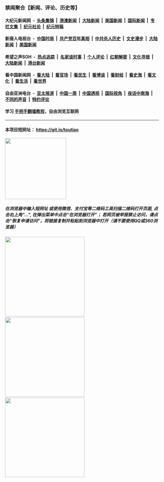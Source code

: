 ### 禁闻聚合【新闻、评论、历史等】

#### 大纪元新闻网 &nbsp;-&nbsp; [头条集锦](indexes/E头条集锦.md?t=02132111) &nbsp;|&nbsp; [港澳新闻](indexes/E港澳新闻.md?t=02132111)  &nbsp;|&nbsp; [大陆新闻](indexes/E大陆新闻.md?t=02132111) &nbsp;|&nbsp; [美国新闻](indexes/E美国新闻.md?t=02132111) &nbsp;|&nbsp; [国际新闻](indexes/E国际新闻.md?t=02132111) &nbsp;|&nbsp; [专栏文集](indexes/E专栏文集.md?t=02132111) &nbsp;|&nbsp; [纪元社论](indexes/E纪元社论.md?t=02132111) &nbsp;|&nbsp; [纪元特稿](indexes/E纪元特稿.md?t=02132111) 

#### 新唐人电视台 &nbsp;-&nbsp; [中国时局](indexes/N中国时局.md?t=02132111) &nbsp;|&nbsp; [共产党百年真相](indexes/N共产党百年真相.md?t=02132111) &nbsp;|&nbsp; [中共杀人历史](indexes/N中共杀人历史.md?t=02132111) &nbsp;|&nbsp; [文史漫步](indexes/N文史漫步.md?t=02132111) &nbsp;|&nbsp; [大陆新闻](indexes/N大陆新闻.md?t=02132111) &nbsp;|&nbsp; [美国新闻](indexes/N美国新闻.md?t=02132111)

#### 希望之声SOH &nbsp;-&nbsp; [热点追踪](indexes/H热点追踪.md?t=02132111) &nbsp;|&nbsp; [名家谈时事](indexes/H名家谈时事.md?t=02132111) &nbsp;|&nbsp; [个人评论](indexes/H个人评论.md?t=02132111)  &nbsp;|&nbsp; [红朝解密](indexes/H红朝解密.md?t=02132111) &nbsp;|&nbsp; [文化寻根](indexes/H文化寻根.md?t=02132111) &nbsp;|&nbsp; [大陆新闻](indexes/H大陆新闻.md?t=02132111) &nbsp;|&nbsp; [港台新闻](indexes/H港台新闻.md?t=02132111)

#### 看中国新闻网 &nbsp;-&nbsp; [看大陆](indexes/S看大陆.md?t=02132111) &nbsp;|&nbsp; [看官场](indexes/S看官场.md?t=02132111) &nbsp;|&nbsp; [看民生](indexes/S看民生.md?t=02132111)  &nbsp;|&nbsp; [看博谈](indexes/S看博谈.md?t=02132111) &nbsp;|&nbsp; [看财经](indexes/S看财经.md?t=02132111) &nbsp;|&nbsp; [看史海](indexes/S看史海.md?t=02132111) &nbsp;|&nbsp; [看文化](indexes/S看文化.md?t=02132111) &nbsp;|&nbsp; [看生活](indexes/S看生活.md?t=02132111) &nbsp;|&nbsp; [看世界](indexes/S看世界.md?t=02132111)

#### 自由亚洲电台 &nbsp;-&nbsp; [亚太报道](indexes/R亚太报道.md?t=02132111) &nbsp;|&nbsp; [中国一周](indexes/R中国一周.md?t=02132111) &nbsp;|&nbsp; [中国透视](indexes/R中国透视.md?t=02132111)  &nbsp;|&nbsp; [国际视角](indexes/R国际视角.md?t=02132111) &nbsp;|&nbsp; [夜话中南海](indexes/R夜话中南海.md?t=02132111) &nbsp;|&nbsp; [不同的声音](indexes/R不同的声音.md?t=02132111) &nbsp;|&nbsp; [特约评论](indexes/R特约评论.md?t=02132111)

#### 学习 [手把手翻墙教程](https://github.com/gfw-breaker/guides/wiki)，自由浏览互联网

----

#### 本项目短网址： https://git.io/toutiao
<img src="https://raw.githubusercontent.com/gfw-breaker/banned-news/master/scripts/img/qr.png" width="200px"/>  

##### 在浏览器中输入短网址 或使用微信、支付宝等二维码工具扫描二维码打开页面, 点击右上角"...", 在弹出菜单中点击“在浏览器打开”； 若网页被举报禁止访问，请点击“恢复申请访问”，将链接复制并粘贴到浏览器中打开（请不要使用QQ或360浏览器）

<img src="https://raw.githubusercontent.com/gfw-breaker/banned-news/master/scripts/img/1.png" width="260px"/> &nbsp; <img src="https://raw.githubusercontent.com/gfw-breaker/banned-news/master/scripts/img/2.png" width="260px"/> &nbsp; <img src="https://raw.githubusercontent.com/gfw-breaker/banned-news/master/scripts/img/3.png" width="260px"/>
